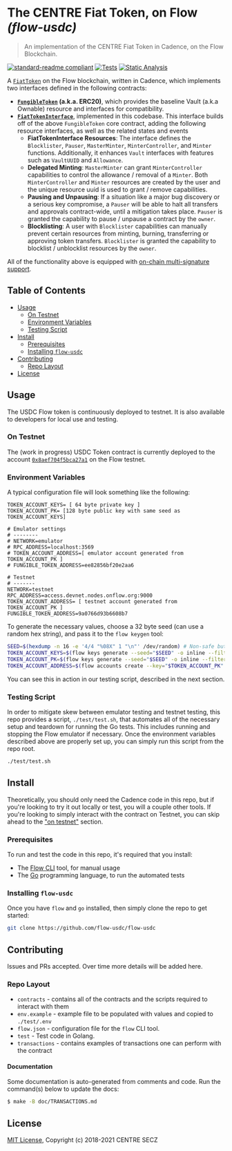 # The CENTRE Fiat Token, on Flow _(flow-usdc)_

> An implementation of the CENTRE Fiat Token in Cadence, on the Flow Blockchain.

<!-- markdownlint-configure-file { "MD013": { "line_length": 100 } } -->

[![standard-readme compliant](https://img.shields.io/badge/readme%20style-standard-lightgreen.svg?style=flat-square)](https://github.com/RichardLitt/standard-readme)
[![Tests](https://github.com/flow-usdc/flow-usdc/actions/workflows/tests-main.yml/badge.svg)](https://github.com/flow-usdc/flow-usdc/actions/workflows/tests-main.yml)
[![Static Analysis](https://github.com/flow-usdc/flow-usdc/actions/workflows/static-analysis.yml/badge.svg)](https://github.com/flow-usdc/flow-usdc/actions/workflows/static-analysis.yml)

<!-- TODO: Banner? -->

A [`FiatToken`] on the Flow blockchain, written in Cadence, which implements two interfaces defined
in the following contracts:

* **[`FungibleToken`] (a.k.a. ERC20)**, which provides the baseline Vault (a.k.a Ownable) resource
and interfaces for compatibility.
* **[`FiatTokenInterface`]**, implemented in this codebase. This interface builds off of the above
`FungibleToken` core contract, adding the following resource interfaces, as well as the related
states and events
  * **FiatTokenInterface Resources**: The interface defines the `Blocklister`, `Pauser`,
  `MasterMinter`, `MinterController`, and `Minter` functions. Additionally, it enhances `Vault`
  interfaces with features such as `VaultUUID` and `Allowance`.
  * **Delegated Minting**: `MasterMinter` can grant `MinterController` capabilities to control
  the allowance / removal of a `Minter`. Both `MinterController` and `Minter` resources are created
  by the user and the unique resource uuid is used to grant / remove capabilities.
  * **Pausing and Unpausing**: If a situation like a major bug discovery or a serious key
  compromise, a `Pauser` will be able to halt all transfers and approvals contract-wide, until a
  mitigation takes place. `Pauser` is granted the capability to pause / unpause a contract by the
  `owner`.
  * **Blocklisting**: A user with `Blocklister` capabilities can manually prevent certain resources
  from minting, burning, transferring or approving token transfers. `Blocklister` is granted the
  capability to blocklist / unblocklist resources by the `owner`.

All of the functionality above is equipped with [on-chain multi-signature support].

[`FiatToken`]: https://github.com/flow-usdc/flow-usdc/blob/main/contracts/FiatToken.cdc
[`FiatTokenInterface`]: https://github.com/flow-usdc/flow-usdc/blob/main/contracts/FiatTokenInterface.cdc
[`FungibleToken`]: https://docs.onflow.org/core-contracts/fungible-token/
[on-chain multi-signature support]: https://github.com/flow-hydraulics/onchain-multisig

## Table of Contents

* [Usage](#usage)
  * [On Testnet](#on-testnet)
  * [Environment Variables](#environment-variables)
  * [Testing Script](#testing-script)
* [Install](#install)
  * [Prerequisites](#prerequisites)
  * [Installing `flow-usdc`](#installing-flow-usdc)
* [Contributing](#contributing)
  * [Repo Layout](#repo-layout)
* [License](#license)

## Usage

The USDC Flow token is continuously deployed to testnet. It is also available to developers
for local use and testing.

### On Testnet

The (work in progress) USDC Token contract is currently deployed to the account
[`0x8aef704f5bca27a1`](https://flow-view-source.com/testnet/account/0x8aef704f5bca27a1/) on the
Flow testnet.

<!-- TODO: Examples -->

### Environment Variables

A typical configuration file will look something like the following:

```shell
TOKEN_ACCOUNT_KEYS= [ 64 byte private key ]
TOKEN_ACCOUNT_PK= [128 byte public key with same seed as TOKEN_ACCOUNT_KEYS]

# Emulator settings
# --------
# NETWORK=emulator
# RPC_ADDRESS=localhost:3569
# TOKEN_ACCOUNT_ADDRESS=[ emulator account generated from TOKEN_ACCOUNT_PK ]
# FUNGIBLE_TOKEN_ADDRESS=ee82856bf20e2aa6

# Testnet
# -------
NETWORK=testnet
RPC_ADDRESS=access.devnet.nodes.onflow.org:9000
TOKEN_ACCOUNT_ADDRESS= [ testnet account generated from TOKEN_ACCOUNT_PK ]
FUNGIBLE_TOKEN_ADDRESS=9a0766d93b6608b7
```

To generate the necessary values, choose a 32 byte seed (can use a random hex string), and
pass it to the `flow keygen` tool:

```bash
SEED=$(hexdump -n 16 -e '4/4 "%08X" 1 "\n"' /dev/random) # Non-safe but usable random numbers
TOKEN_ACCOUNT_KEYS=$(flow keys generate --seed="$SEED" -o inline --filter=Private)
TOKEN_ACCOUNT_PK=$(flow keys generate --seed="$SEED" -o inline --filter=Private)
TOKEN_ACCOUNT_ADDRESS=$(flow accounts create --key="$TOKEN_ACCOUNT_PK" -o inline --filter=Address)
```

You can see this in action in our testing script, described in the next section.

### Testing Script

In order to mitigate skew between emulator testing and testnet testing, this repo provides a
script, `./test/test.sh`, that automates all of the necessary setup and teardown for running the Go
tests. This includes running and stopping the Flow emulator if necessary. Once the environment
variables described above are properly set up, you can simply run this script from the repo
root.

```bash
./test/test.sh
```

## Install

Theoretically, you should only need the Cadence code in this repo, but if you're looking to
try it out locally or test, you will a couple other tools. If you're looking to simply
interact with the contract on Testnet, you can skip ahead to the ["on testnet"](#on-testnet)
section.

### Prerequisites

To run and test the code in this repo, it's required that you install:

* The [Flow CLI](https://docs.onflow.org/flow-cli/) tool, for manual usage
* The [Go](https://golang.org/doc/install) programming language, to run the automated tests

### Installing `flow-usdc`

Once you have `flow` and `go` installed, then simply clone the repo to get started:

```bash
git clone https://github.com/flow-usdc/flow-usdc
```

## Contributing

Issues and PRs accepted. Over time more details will be added here.

### Repo Layout

* `contracts` - contains all of the contracts and the scripts required to interact with them
* `env.example` - example file to be populated with values and copied to `./test/.env`
* `flow.json` - configuration file for the `flow` CLI tool.
* `test` - Test code in Golang.
* `transactions` - contains examples of transactions one can perform with the contract

#### Documentation

Some documentation is auto-generated from comments and code.
Run the command(s) below to update the docs:

```bash
$ make -B doc/TRANSACTIONS.md
```

## License

[MIT License](./LICENSE), Copyright (c) 2018-2021 CENTRE SECZ
